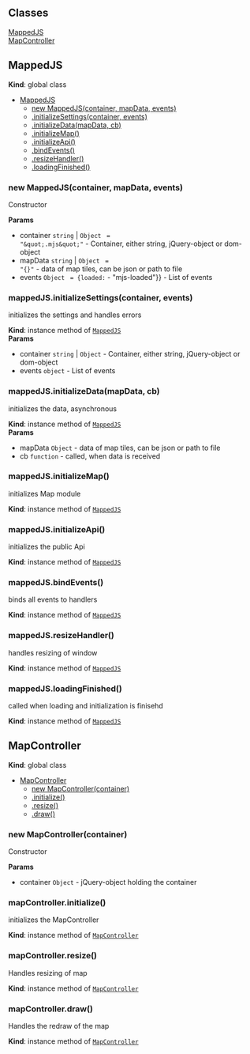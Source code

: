 ## Classes

<dl>
<dt><a href="#MappedJS">MappedJS</a></dt>
<dd></dd>
<dt><a href="#MapController">MapController</a></dt>
<dd></dd>
</dl>

<a name="MappedJS"></a>
## MappedJS
**Kind**: global class  

* [MappedJS](#MappedJS)
    * [new MappedJS(container, mapData, events)](#new_MappedJS_new)
    * [.initializeSettings(container, events)](#MappedJS+initializeSettings)
    * [.initializeData(mapData, cb)](#MappedJS+initializeData)
    * [.initializeMap()](#MappedJS+initializeMap)
    * [.initializeApi()](#MappedJS+initializeApi)
    * [.bindEvents()](#MappedJS+bindEvents)
    * [.resizeHandler()](#MappedJS+resizeHandler)
    * [.loadingFinished()](#MappedJS+loadingFinished)

<a name="new_MappedJS_new"></a>
### new MappedJS(container, mapData, events)
Constructor

**Params**

- container <code>string</code> | <code>Object</code> <code> = &quot;\&quot;.mjs\&quot;&quot;</code> - Container, either string, jQuery-object or dom-object
- mapData <code>string</code> | <code>Object</code> <code> = &quot;{}&quot;</code> - data of map tiles, can be json or path to file
- events <code>Object</code> <code> = {loaded:</code> - "mjs-loaded"}} - List of events

<a name="MappedJS+initializeSettings"></a>
### mappedJS.initializeSettings(container, events)
initializes the settings and handles errors

**Kind**: instance method of <code>[MappedJS](#MappedJS)</code>  
**Params**

- container <code>string</code> | <code>Object</code> - Container, either string, jQuery-object or dom-object
- events <code>object</code> - List of events

<a name="MappedJS+initializeData"></a>
### mappedJS.initializeData(mapData, cb)
initializes the data, asynchronous

**Kind**: instance method of <code>[MappedJS](#MappedJS)</code>  
**Params**

- mapData <code>Object</code> - data of map tiles, can be json or path to file
- cb <code>function</code> - called, when data is received

<a name="MappedJS+initializeMap"></a>
### mappedJS.initializeMap()
initializes Map module

**Kind**: instance method of <code>[MappedJS](#MappedJS)</code>  
<a name="MappedJS+initializeApi"></a>
### mappedJS.initializeApi()
initializes the public Api

**Kind**: instance method of <code>[MappedJS](#MappedJS)</code>  
<a name="MappedJS+bindEvents"></a>
### mappedJS.bindEvents()
binds all events to handlers

**Kind**: instance method of <code>[MappedJS](#MappedJS)</code>  
<a name="MappedJS+resizeHandler"></a>
### mappedJS.resizeHandler()
handles resizing of window

**Kind**: instance method of <code>[MappedJS](#MappedJS)</code>  
<a name="MappedJS+loadingFinished"></a>
### mappedJS.loadingFinished()
called when loading and initialization is finisehd

**Kind**: instance method of <code>[MappedJS](#MappedJS)</code>  
<a name="MapController"></a>
## MapController
**Kind**: global class  

* [MapController](#MapController)
    * [new MapController(container)](#new_MapController_new)
    * [.initialize()](#MapController+initialize)
    * [.resize()](#MapController+resize)
    * [.draw()](#MapController+draw)

<a name="new_MapController_new"></a>
### new MapController(container)
Constructor

**Params**

- container <code>Object</code> - jQuery-object holding the container

<a name="MapController+initialize"></a>
### mapController.initialize()
initializes the MapController

**Kind**: instance method of <code>[MapController](#MapController)</code>  
<a name="MapController+resize"></a>
### mapController.resize()
Handles resizing of map

**Kind**: instance method of <code>[MapController](#MapController)</code>  
<a name="MapController+draw"></a>
### mapController.draw()
Handles the redraw of the map

**Kind**: instance method of <code>[MapController](#MapController)</code>  
